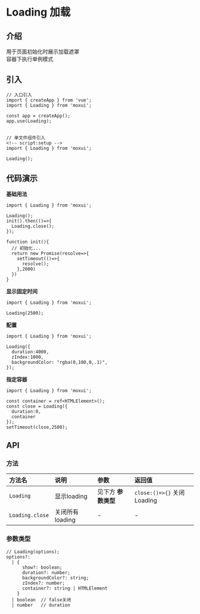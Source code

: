 # Loading 加载

## 介绍
用于页面初始化时展示加载遮罩    
容器下执行单例模式

## 引入
```
// 入口引入
import { createApp } from 'vue';
import { Loading } from 'moxui';

const app = createApp();
app.use(Loading);


// 单文件组件引入
<!-- script:setup -->
import { Loading } from 'moxui';

Loading();
```

## 代码演示

**基础用法**
```
import { Loading } from 'moxui';

Loading();
init().then(()=>{
  Loading.close();
});

function init(){
  // 初始化...
  return new Promise(resolve=>{
    setTimeout(()=>{
      resolve();
    },2000)
  })
}
```

**显示固定时间**
```
import { Loading } from 'moxui';

Loading(2500);
```

**配置**
```
import { Loading } from 'moxui';

Loading({
  duration:4000,
  zIndex:1000,
  backgroundColor: "rgba(0,100,0,.1)",
});
```
**指定容器**
```
import { Loading } from 'moxui';

const container = ref<HTMLElement>();
const close = Loading({
  duration:0,
  container
});
setTimeout(close,2500);
```

## API

### 方法
| 方法名 | 说明 | 参数 | 返回值 |
| :--- | :--- | :--- | :--- |
| ```Loading``` | 显示loading | 见下方 **参数类型** | ```close:()=>{}``` 关闭Loading |
| ```Loading.close``` | 关闭所有loading | - | - |


### 参数类型
```
// Loading(options);
options?: 
  | { 
      show?: boolean;
      duration?: number;
      backgroundColor?: string;
      zIndex?: number;
      container?: string | HTMLElement
    } 
  | boolean  // false关闭
  | number   // duration
```
